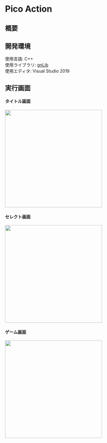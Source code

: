 # Pico Action

## 概要

## 開発環境
使用言語: C++  
使用ライブラリ: [gnLib](https://github.com/gon027/gnLib)  
使用エディタ: Visual Studio 2019

## 実行画面
#### タイトル画面
<img src="https://github.com/gon027/gnGame/blob/master/Images/Image_Title.png" width="320">

#### セレクト画面
<img src="https://github.com/gon027/gnGame/blob/master/Images/Image_Select.PNG" width="320">

#### ゲーム画面
<img src="https://github.com/gon027/gnGame/blob/master/Images/Image_Game.PNG" width="320">
